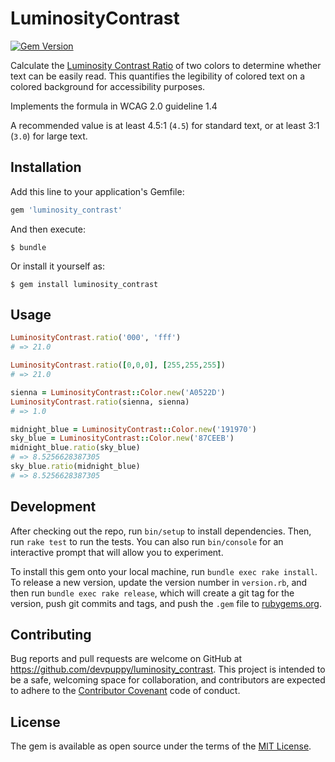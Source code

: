 # LuminosityContrast

[![Gem Version](https://badge.fury.io/rb/luminosity_contrast.svg)](https://badge.fury.io/rb/luminosity_contrast)

Calculate the [Luminosity Contrast Ratio](https://www.w3.org/TR/WCAG20/#contrast-ratiodef) of two colors to determine whether text can be easily read. This quantifies the legibility of colored text on a colored background for accessibility purposes.

Implements the formula in WCAG 2.0 guideline 1.4

A recommended value is at least 4.5:1 (`4.5`) for standard text, or at least 3:1 (`3.0`) for large text.

## Installation

Add this line to your application's Gemfile:

```ruby
gem 'luminosity_contrast'
```

And then execute:

    $ bundle

Or install it yourself as:

    $ gem install luminosity_contrast

## Usage

```ruby
LuminosityContrast.ratio('000', 'fff')
# => 21.0

LuminosityContrast.ratio([0,0,0], [255,255,255])
# => 21.0

sienna = LuminosityContrast::Color.new('A0522D')
LuminosityContrast.ratio(sienna, sienna)
# => 1.0

midnight_blue = LuminosityContrast::Color.new('191970')
sky_blue = LuminosityContrast::Color.new('87CEEB')
midnight_blue.ratio(sky_blue)
# => 8.5256628387305
sky_blue.ratio(midnight_blue)
# => 8.5256628387305
```

## Development

After checking out the repo, run `bin/setup` to install dependencies. Then, run `rake test` to run the tests. You can also run `bin/console` for an interactive prompt that will allow you to experiment.

To install this gem onto your local machine, run `bundle exec rake install`. To release a new version, update the version number in `version.rb`, and then run `bundle exec rake release`, which will create a git tag for the version, push git commits and tags, and push the `.gem` file to [rubygems.org](https://rubygems.org).

## Contributing

Bug reports and pull requests are welcome on GitHub at https://github.com/devpuppy/luminosity_contrast. This project is intended to be a safe, welcoming space for collaboration, and contributors are expected to adhere to the [Contributor Covenant](http://contributor-covenant.org) code of conduct.


## License

The gem is available as open source under the terms of the [MIT License](http://opensource.org/licenses/MIT).

